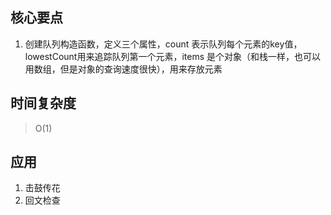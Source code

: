 ## 核心要点

1. 创建队列构造函数，定义三个属性，count 表示队列每个元素的key值，lowestCount用来追踪队列第一个元素，items 是个对象（和栈一样，也可以用数组，但是对象的查询速度很快），用来存放元素

## 时间复杂度

> O(1)

## 应用

  1. 击鼓传花
  2. 回文检查
